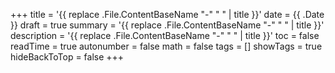 +++
title = '{{ replace .File.ContentBaseName "-" " " | title }}'
date = {{ .Date }}
draft = true
summary = '{{ replace .File.ContentBaseName "-" " " | title }}'
description = '{{ replace .File.ContentBaseName "-" " " | title }}'
toc = false
readTime = true
autonumber = false
math = false
tags = []
showTags = true
hideBackToTop = false
+++
